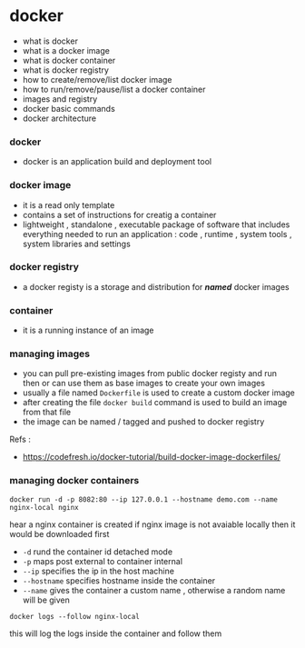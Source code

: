 # docker 

- what is docker 
- what is a docker image
- what is docker container 
- what is docker registry 
- how to create/remove/list  docker image 
- how to run/remove/pause/list a docker container 
- images and registry 
- docker basic commands 
- docker architecture 

### docker 
- docker is an application build and deployment tool 

### docker image 
- it is a read only template 
- contains a set of instructions for creatig a 
container 
- lightweight , standalone , executable package of software that includes everything needed to run an application : code , runtime , system tools , system libraries and settings 

### docker registry 
- a docker registy is a storage and distribution for ___named___ docker images 

### container 
- it is a running instance of an image 


### managing images 
- you can pull pre-existing images from public docker registy and run then or can use them as base images to create your own images 
- usually a file named `Dockerfile` is used to create a custom docker image
- after creating the file `docker build` command is used to build an image from that file 
- the image can be named / tagged and pushed to docker registry 

Refs :
- https://codefresh.io/docker-tutorial/build-docker-image-dockerfiles/ 

### managing docker containers 

```
docker run -d -p 8082:80 --ip 127.0.0.1 --hostname demo.com --name nginx-local nginx 
```

hear a nginx container is created if nginx image is not avaiable locally then it would be downloaded first 
- `-d` rund the container id detached mode 
- `-p` maps post external to container internal 
- `--ip` specifies the ip in the host machine 
- `--hostname` specifies hostname inside the container 
- `--name` gives the container a custom name , otherwise a random name will be given 

```
docker logs --follow nginx-local 
```
this will log the logs inside the container and follow them 